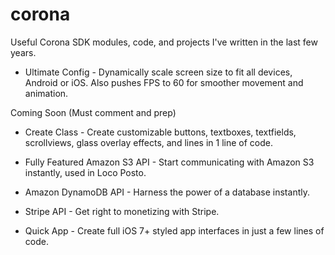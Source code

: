 # corona

Useful Corona SDK modules, code, and projects I've written in the last few years.

* Ultimate Config - Dynamically scale screen size to fit all devices, Android or iOS. Also pushes FPS to 60 for smoother movement and animation.

Coming Soon (Must comment and prep)

* Create Class - Create customizable buttons, textboxes, textfields, scrollviews, glass overlay effects, and lines in 1 line of code.
 
* Fully Featured Amazon S3 API - Start communicating with Amazon S3 instantly, used in Loco Posto.
 
* Amazon DynamoDB API - Harness the power of a database instantly.
 
* Stripe API - Get right to monetizing with Stripe.

* Quick App - Create full iOS 7+ styled app interfaces in just a few lines of code.
